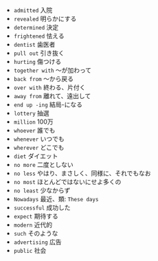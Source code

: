 - `admitted` 入院
- `revealed` 明らかにする
- `determined`  決定
- `frightened` 怯える
- `dentist` 歯医者
- `pull out` 引き抜く
- `hurting` 傷つける
- `together with` 〜が加わって
- `back from` 〜から戻る
- `over with` 終わる、片付く
- `away from` 離れて、遠出して
- `end up -ing` 結局-になる
- `lottery` 抽選
- `million` 100万
- `whoever` 誰でも
- `whenever` いつでも
- `wherever` どこでも
- `diet` ダイエット 
- `no more` 二度としない 
- `no less` やはり、まさしく、同様に、それでもなお
- `no most` ほとんどではないにせよ多くの
- `no least` 少なからず
- `Nowadays` 最近、類: `These days`
- `successful` 成功した
- `expect` 期待する
- `modern` 近代的
- `such` そのような
- `advertising` 広告
- `public` 社会